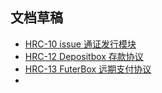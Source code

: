 ## 文档草稿



- [HRC-10 issue 通证发行模块](issue.md)
- [HRC-12 Depositbox 存款协议](DepositBox.md)
- [HRC-13 FuterBox 远期支付协议](FutureBox.md)
- 

